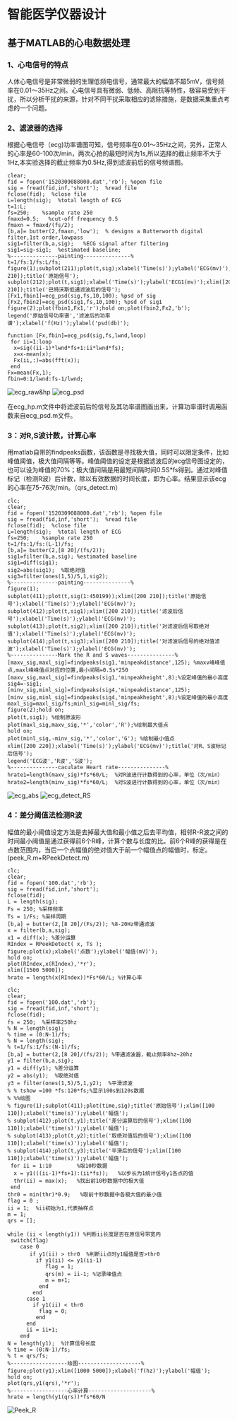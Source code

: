 # 智能医学仪器设计

## 基于MATLAB的心电数据处理

### 1、心电信号的特点

人体心电信号是非常微弱的生理低频电信号，通常最大的幅值不超5mV，信号频率在0.01～35Hz之间。心电信号具有微弱、低频、高阻抗等特性，极容易受到干扰，所以分析干扰的来源，针对不同干扰采取相应的滤除措施，是数据采集重点考虑的一个问题。

### 2、滤波器的选择

根据心电信号（ecg)功率谱图可知，信号频率在0.01～35Hz之间，另外，正常人的心率是60-100次/min，两次心拍的最短时间为1s,所以选择的截止频率不大于1Hz,本实验选择的截止频率为0.5Hz,得到滤波前后的信号频谱图。
```clc;
clear;
fid = fopen('1520309088000.dat','rb'); %open file
sig = fread(fid,inf,'short');  %read file
fclose(fid);  %close file
L=length(sig);  %total length of ECG
t=1:L;
fs=250;    %sample rate 250
fmaxd=0.5;   %cut-off frequency 0.5   
fmaxn = fmaxd/(fs/2);
[b,a]= butter(2,fmaxn,'low');  % designs a Butterworth digital filter,1st order,lowpass
sig1=filter(b,a,sig);   %ECG signal after filtering
sig1=sig-sig1;  %estimated baseline;
%---------------painting---------------%
t=1/fs:1/fs:L/fs;
figure(1);subplot(211);plot(t,sig);xlabel('Time(s)');ylabel('ECG(mv)');xlim([200 210]);title('原始信号');
subplot(212);plot(t,sig1);xlabel('Time(s)');ylabel('ECG1(mv)');xlim([200 210]);title('巴特沃斯低通滤波后的信号');
[Fx1,fbin1]=ecg_psd(sig,fs,10,100); %psd of sig
[Fx2,fbin2]=ecg_psd(sig1,fs,10,100); %psd of sig1
figure(2);plot(fbin1,Fx1,'r');hold on;plot(fbin2,Fx2,'b');
legend('原始信号功率谱','滤波后的功率谱');xlabel('f(Hz)');ylabel('psd(db)');
```
```
function [Fx,fbin]=ecg_psd(sig,fs,lwnd,loop)
 for ii=1:loop
  x=sig((ii-1)*lwnd*fs+1:ii*lwnd*fs);
  x=x-mean(x);
  Fx(ii,:)=abs(fft(x));
 end
Fx=mean(Fx,1);
fbin=0:1/lwnd:fs-1/lwnd;
```

![ecg_raw&hp](https://github.com/guangyubin/SmartHealth/blob/master/2018/students/S201815032/MATLAB%20Figure/ecg_raw%26hp.jpg)
![ecg_psd](https://github.com/guangyubin/SmartHealth/blob/master/2018/students/S201815032/MATLAB%20Figure/ecg_psd.jpg)


在ecg_hp.m文件中将滤波前后的信号及其功率谱图画出来，计算功率谱时调用函数来自ecg_psd.m文件。

### 3：对R,S波计数，计算心率

用matlab自带的findpeaks函数，该函数是寻找极大值，同时可以限定条件，比如峰值阈值，极大值间隔等等。峰值阈值的设定是根据滤波后的ecg信号图设定的，也可以设为峰值的70%；极大值间隔是用最短间隔时间0.5S*fs得到。通过对峰值标记（检测R波）后计数，除以有效数据的时间长度，即为心率。结果显示该ecg的心率在75-76次/min。（qrs_detect.m）
```
clc;
clear;
fid = fopen('1520309088000.dat','rb'); %open file
sig = fread(fid,inf,'short');  %read file
fclose(fid);  %close file
L=length(sig);  %total length of ECG
fs=250;    %sample rate 250
t=1/fs:1/fs:(L-1)/fs;
[b,a]= butter(2,[8 20]/(fs/2));
sig1=filter(b,a,sig); %estimated baseline
sig1=diff(sig1); 
sig2=abs(sig1);  %取绝对值
sig3=filter(ones(1,5)/5,1,sig2);
%---------------painting---------------%
figure(1);
subplot(411);plot(t,sig(1:450199));xlim([200 210]);title('原始信号');xlabel('Time(s)');ylabel('ECG(mv)');
subplot(412);plot(t,sig1);xlim([200 210]);title('滤波后信号');xlabel('Time(s)');ylabel('ECG(mv)');
subplot(413);plot(t,sig2);xlim([200 210]);title('对滤波后信号取绝对值');xlabel('Time(s)');ylabel('ECG(mv)');
subplot(414);plot(t,sig3);xlim([200 210]);title('对滤波后信号的绝对值滤波');xlabel('Time(s)');ylabel('ECG(mv)');
%---------------Mark the R and S waves---------------%
[maxv_sig,maxl_sig]=findpeaks(sig1,'minpeakdistance',125); %maxv峰峰值点,maxl峰峰值点对应的位置,最小间隔=0.5s*250
[maxv_sig,maxl_sig]=findpeaks(sig1,'minpeakheight',8);%设定峰值的最小高度
sig4=-sig1;
[minv_sig,minl_sig]=findpeaks(sig4,'minpeakdistance',125); 
[minv_sig,minl_sig]=findpeaks(sig4,'minpeakheight',8);%设定峰值的最小高度
maxl_sig=maxl_sig/fs;minl_sig=minl_sig/fs;
figure(2);hold on;
plot(t,sig1); %绘制原波形
plot(maxl_sig,maxv_sig,'*','color','R');%绘制最大值点
hold on;
plot(minl_sig,-minv_sig,'*','color','G'); %绘制最小值点
xlim([200 220]);xlabel('Time(s)');ylabel('ECG(mv)');title('对R、S波标记后信号');
legend('ECG波','R波','S波');
%---------------caculate Heart rate---------------%
hrate1=length(maxv_sig)*fs*60/L;  %对R波进行计数得到的心率，单位（次/min）
hrate2=length(minv_sig)*fs*60/L;  %对S波进行计数得到的心率，单位（次/min）
```

![ecg_abs](https://github.com/guangyubin/SmartHealth/blob/master/2018/students/S201815032/MATLAB%20Figure/ecg_abs.jpg)
![ecg_detect_RS](https://github.com/guangyubin/SmartHealth/blob/master/2018/students/S201815032/MATLAB%20Figure/ecg_detect_RS.jpg)

### 4：差分阈值法检测R波

幅值的最小阈值设定方法是去掉最大值和最小值之后去平均值，相邻R-R波之间的时间最小阈值是通过获得前6个R峰，计算个数与长度的比。前6个R峰的获得是在点数范围内，当后一个点幅值的绝对值大于前一个幅值点的幅值时，标定。(peek_R.m+RPeekDetect.m)
```
clc;
clear;
fid = fopen('100.dat','rb');
sig = fread(fid,inf,'short');
fclose(fid);
L = length(sig);
Fs = 250; %采样频率
Ts = 1/Fs; %采样周期
[b,a] = butter(2,[8 20]/(Fs/2)); %8-20Hz带通滤波
x = filter(b,a,sig);
x1 = diff(x); %差分运算
RIndex = RPeekDetect( x, Ts ); 
figure;plot(x);xlabel('点数');ylabel('幅值(mV)');
hold on;
plot(RIndex,x(RIndex),'*r');
xlim([1500 5000]);
hrate = length(x(RIndex))*Fs*60/L; %计算心率
```
```
clc;
clear;
fid = fopen('100.dat','rb');
sig = fread(fid,inf,'short');
fclose(fid);
fs = 250;  %采样率250hz
% N = length(sig);
% time = (0:N-1)/fs;
% N = length(sig);
% t=1/fs:1/fs:(N-1)/fs;
[b,a] = butter(2,[8 20]/(fs/2)); %带通滤波器，截止频率8hz~20hz
y1 = filter(b,a,sig);
y1 = diff(y1); %差分运算
y2 = abs(y1);  %取绝对值
y3 = filter(ones(1,5)/5,1,y2);  %平滑滤波
% % tshow =100 *fs:120*fs;%显示100s到120s数据
% %%绘图
% figure(1);subplot(411);plot(time,sig);title('原始信号');xlim([100 110]);xlabel('time(s)');ylabel('幅值');
% subplot(412);plot(t,y1);title('差分运算后的信号');xlim([100 110]);xlabel('time(s)');ylabel('幅值');
% subplot(413);plot(t,y2);title('取绝对值后的信号');xlim([100 110]);xlabel('time(s)');ylabel('幅值');
% subplot(414);plot(t,y3);title('平滑后的信号');xlim([100 110]);xlabel('time(s)');ylabel('幅值');
 for ii = 1:10        %取10秒数据
  x = y1(((ii-1)*fs+1):(ii*fs));   %以步长为1统计信号y1各点的值
  thr(ii) = max(x);   %找出前10秒数据中的极大值
 end
thr0 = min(thr)*0.9;   %取前十秒数据中各极大值的最小值  
flag = 0 ;
ii = 1;  %ii初始为1,代表抽样点
m = 1;   
qrs = [];
		
while (ii < length(y1)) %判断ii长度是否在原信号带宽内
 switch(flag)
	case 0
	   if y1(ii) > thr0  %判断ii点时y1幅值是否>thr0
	     if y1(ii) <= y1(ii-1)  
	        flag = 1;
	        qrs(m) = ii-1; %记录峰值点
	        m = m+1;
	      end
	    end
	  case 1
	    if y1(ii) < thr0
	      flag = 0;
	     end
	  end
	  ii = ii+1;
	end
N = length(y1);  %计算信号长度
% time = (0:N-1)/fs;
% t = qrs/fs;
%------------------绘图--------------------%
figure;plot(y1);xlim([1000 5000]);xlabel('f(hz)');ylabel('幅值');
hold on;
plot(qrs,y1(qrs),'*r');
%------------------心率计算--------------------%
hrate = length(y1(qrs))*fs*60/N
```
![Peek_R](https://github.com/guangyubin/SmartHealth/blob/master/2018/students/S201815032/MATLAB%20Figure/Peek_R.jpg)
